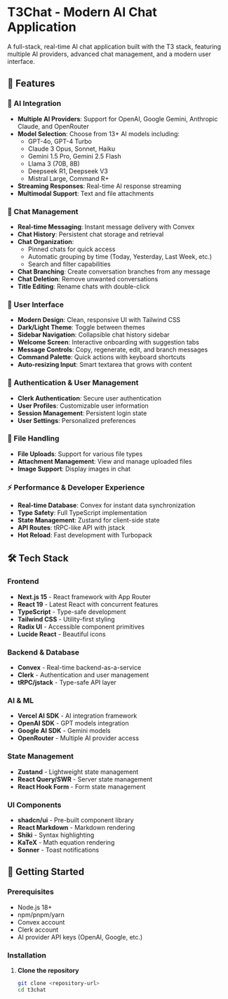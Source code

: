 # T3Chat - Modern AI Chat Application

A full-stack, real-time AI chat application built with the T3 stack, featuring multiple AI providers, advanced chat management, and a modern user interface.

## 🚀 Features

### 🤖 AI Integration
- **Multiple AI Providers**: Support for OpenAI, Google Gemini, Anthropic Claude, and OpenRouter
- **Model Selection**: Choose from 13+ AI models including:
  - GPT-4o, GPT-4 Turbo
  - Claude 3 Opus, Sonnet, Haiku
  - Gemini 1.5 Pro, Gemini 2.5 Flash
  - Llama 3 (70B, 8B)
  - Deepseek R1, Deepseek V3
  - Mistral Large, Command R+
- **Streaming Responses**: Real-time AI response streaming
- **Multimodal Support**: Text and file attachments

### 💬 Chat Management
- **Real-time Messaging**: Instant message delivery with Convex
- **Chat History**: Persistent chat storage and retrieval
- **Chat Organization**: 
  - Pinned chats for quick access
  - Automatic grouping by time (Today, Yesterday, Last Week, etc.)
  - Search and filter capabilities
- **Chat Branching**: Create conversation branches from any message
- **Chat Deletion**: Remove unwanted conversations
- **Title Editing**: Rename chats with double-click

### 🎨 User Interface
- **Modern Design**: Clean, responsive UI with Tailwind CSS
- **Dark/Light Theme**: Toggle between themes
- **Sidebar Navigation**: Collapsible chat history sidebar
- **Welcome Screen**: Interactive onboarding with suggestion tabs
- **Message Controls**: Copy, regenerate, edit, and branch messages
- **Command Palette**: Quick actions with keyboard shortcuts
- **Auto-resizing Input**: Smart textarea that grows with content

### 🔐 Authentication & User Management
- **Clerk Authentication**: Secure user authentication
- **User Profiles**: Customizable user information
- **Session Management**: Persistent login state
- **User Settings**: Personalized preferences

### 📁 File Handling
- **File Uploads**: Support for various file types
- **Attachment Management**: View and manage uploaded files
- **Image Support**: Display images in chat

### ⚡ Performance & Developer Experience
- **Real-time Database**: Convex for instant data synchronization
- **Type Safety**: Full TypeScript implementation
- **State Management**: Zustand for client-side state
- **API Routes**: tRPC-like API with jstack
- **Hot Reload**: Fast development with Turbopack

## 🛠 Tech Stack

### Frontend
- **Next.js 15** - React framework with App Router
- **React 19** - Latest React with concurrent features
- **TypeScript** - Type-safe development
- **Tailwind CSS** - Utility-first styling
- **Radix UI** - Accessible component primitives
- **Lucide React** - Beautiful icons

### Backend & Database
- **Convex** - Real-time backend-as-a-service
- **Clerk** - Authentication and user management
- **tRPC/jstack** - Type-safe API layer

### AI & ML
- **Vercel AI SDK** - AI integration framework
- **OpenAI SDK** - GPT models integration
- **Google AI SDK** - Gemini models
- **OpenRouter** - Multiple AI provider access

### State Management
- **Zustand** - Lightweight state management
- **React Query/SWR** - Server state management
- **React Hook Form** - Form state management

### UI Components
- **shadcn/ui** - Pre-built component library
- **React Markdown** - Markdown rendering
- **Shiki** - Syntax highlighting
- **KaTeX** - Math equation rendering
- **Sonner** - Toast notifications

## 🚀 Getting Started

### Prerequisites
- Node.js 18+ 
- npm/pnpm/yarn
- Convex account
- Clerk account
- AI provider API keys (OpenAI, Google, etc.)

### Installation

1. **Clone the repository**
   ```bash
   git clone <repository-url>
   cd t3chat
   ```